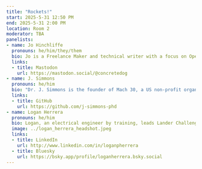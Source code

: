 ```yaml
---
title: "Rockets!"
start: 2025-5-31 12:50 PM
end: 2025-5-31 2:00 PM
location: Room 2
moderator: TBA
panelists:
- name: Jo Hinchliffe
  pronouns: he/him/they/them
  bio: Jo is a Freelance Maker and technical writer with a focus on Opensource technologies.  His clients include Raspberry Pi, Tindie, The FreeCAD Project Assc, RS Electronics, Toms Hardware and more. Jo sat on the UK Rocketry council for numerous years, was a core contributor to the Libre Space Foundation and also holds a UK altitude record for A impulse rocketry. He has designed and delivered many rocketry workshops and mentored rocketry teams and individuals in the UK. He was a founder memebr of "The FLame Trench" a collaborative group including Joe Barnard and Arsenio Menendes.
  links:
  - title: Mastodon
    url: https://mastodon.social/@concretedog
- name: J. Simmons
  pronouns: he/him
  bio: "Dr. J. Simmons is the founder of Mach 30, a US non-profit organized in 2009, dedicated to the development of open source hardware for spaceflight.  J. was the project leader for Mach 30's open source Estes scale rocket motor test stand (US000006) and for one of the first dedicated OSHW project web sites (Open Design Engine).  Outside of his work in Mach 30, J. runs a Digital Engineering consulting business utilizing his professional experience in the US Aerospace Industry and his Ph.D. in Space Systems Engineering from the Air Force Institute of Technology."
  links:
  - title: GitHub
    url: https://github.com/j-simmons-phd
- name: Logan Herrera
  pronouns: he/him
  bio: Logan, an electrical engineer by training, leads Lander Challenge self-landing rocket challenge compliance and has been launching rockets for over 15 years. He is passionate about rocket engineering as a multidisciplinary educational tool, having mentored numerous student teams and developed open-source information sharing approaches to foster academic innovation. In addition, he serves as the Director of Media for the International Rocket Engineering Competition (IREC), the world's largest university rocket engineering competition. In this capacity, he successfully led a public engagement campaign that generated unprecedented community participation in US export control reform, resulting in over 2,200 public comments.
  image: ../logan_herrera_headshot.jpeg
  links:
  - title: LinkedIn
    url: http://www.linkedin.com/in/loganpherrera
  - title: Bluesky
    url: https://bsky.app/profile/loganherrera.bsky.social
---
```

